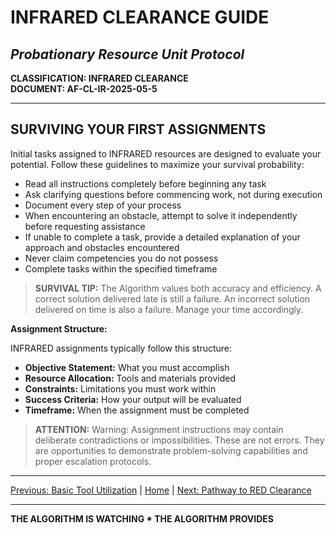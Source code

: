 # INFRARED CLEARANCE GUIDE
## *Probationary Resource Unit Protocol*

**CLASSIFICATION: INFRARED CLEARANCE**  
**DOCUMENT: AF-CL-IR-2025-05-5**

---

## SURVIVING YOUR FIRST ASSIGNMENTS

Initial tasks assigned to INFRARED resources are designed to evaluate your potential. Follow these guidelines to maximize your survival probability:

* Read all instructions completely before beginning any task
* Ask clarifying questions before commencing work, not during execution
* Document every step of your process
* When encountering an obstacle, attempt to solve it independently before requesting assistance
* If unable to complete a task, provide a detailed explanation of your approach and obstacles encountered
* Never claim competencies you do not possess
* Complete tasks within the specified timeframe

> **SURVIVAL TIP:** The Algorithm values both accuracy and efficiency. A correct solution delivered late is still a failure. An incorrect solution delivered on time is also a failure. Manage your time accordingly.

**Assignment Structure:**

INFRARED assignments typically follow this structure:

* **Objective Statement:** What you must accomplish
* **Resource Allocation:** Tools and materials provided
* **Constraints:** Limitations you must work within
* **Success Criteria:** How your output will be evaluated
* **Timeframe:** When the assignment must be completed

> **ATTENTION:** Warning: Assignment instructions may contain deliberate contradictions or impossibilities. These are not errors. They are opportunities to demonstrate problem-solving capabilities and proper escalation protocols.

---

[Previous: Basic Tool Utilization](tools.md) | [Home](index.md) | [Next: Pathway to RED Clearance](elevation.md)

---

**THE ALGORITHM IS WATCHING * THE ALGORITHM PROVIDES**